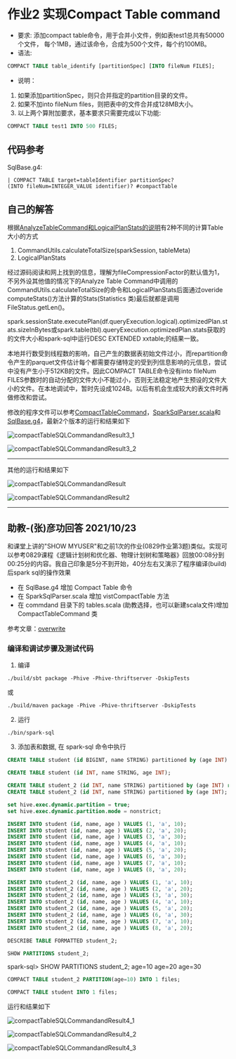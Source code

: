 # 作业2 实现Compact Table command

- 要求:
添加compact table命令，用于合并小文件，例如表test1总共有50000个文件，
每个1MB，通过该命令，合成为500个文件，每个约100MB。
- 语法:
```sql
COMPACT TABLE table_identify [partitionSpec] [INTO fileNum FILES];
```
- 说明：
1. 如果添加partitionSpec，则只合并指定的partition目录的文件。
2. 如果不加into fileNum files，则把表中的文件合并成128MB大小。
3. 以上两个算附加要求，基本要求只需要完成以下功能:
```sql
COMPACT TABLE test1 INTO 500 FILES;
```

## 代码参考

SqlBase.g4:
```SqlBase.g4
| COMPACT TABLE target=tableIdentifier partitionSpec?
(INTO fileNum=INTEGER_VALUE identifier)? #compactTable
```

## 自己的解答

根据[AnalyzeTableCommand和LogicalPlanStats的说明](https://blog.csdn.net/wankunde/article/details/103623897)有2种不同的计算Table大小的方式
1. CommandUtils.calculateTotalSize(sparkSession, tableMeta)
2. LogicalPlanStats

经过源码阅读和网上找到的信息，理解为fileCompressionFactor的默认值为1，不另外设其他值的情况下的Analyze Table Command中调用的CommandUtils.calculateTotalSize的命令和LogicalPlanStats后面通过overide computeStats()方法计算的Stats(Statistics 类)最后就都是调用FileStatus.getLen()。

spark.sessionState.executePlan(df.queryExecution.logical).optimizedPlan.stats.sizeInBytes或spark.table(tbl).queryExecution.optimizedPlan.stats获取的的文件大小和spark-sql中运行DESC EXTENDED xxtable;的结果一致。

本地并行数受到线程数的影响，自己产生的数据表初始文件过小，而repartition命令产生的parquet文件估计每个都需要存储特定的受到列信息影响的元信息，尝试中没有产生小于512KB的文件。因此COMPACT TABLE命令没有into fileNum FILES参数时的自动分配的文件大小不能过小，否则无法稳定地产生预设的文件大小的文件。在本地调试中，暂时先设成1024B。以后有机会生成较大的表文件时再做修改和尝试。

修改的程序文件可以参考[CompactTableCommand](CompactTableCommand.scala)，[SparkSqlParser.scala](SparkSqlParser.scala)和[SqlBase.g4](SqlBase.g4)，最新2个版本的运行和结果如下

![compactTableSQLCommandandResult3_1](compactTableSQLCommandandResult3_1.png)

![compactTableSQLCommandandResult3_2](compactTableSQLCommandandResult3_2.png)

---

其他的运行和结果如下

![compactTableSQLCommandandResult](compactTableSQLCommandandResult.png)

![compactTableSQLCommandandResult2](compactTableSQLCommandandResult2.png)

---

## 助教-(张)彦功回答 2021/10/23

和课堂上讲的"SHOW MYUSER"和之前1次的作业(0829作业第3题)类似。实现可以参考0829课程《逻辑计划树和优化器、物理计划树和策略器》回放00:08分到00:25分的内容。我自己印象是5分不到开始，40分左右又演示了程序编译(build)后spark sql的操作效果

- 在 SqlBase.g4 增加 Compact Table 命令
- 在 SparkSqlParser.scala 增加 vistCompactTable 方法
- 在 commdand 目录下的 tables.scala (助教选择，也可以新建scala文件)增加 CompactTableCommand 类

参考文章：[overwrite](https://stackoverflow.com/questions/38487667/overwrite-specific-partitions-in-spark-dataframe-write-method)

### 编译和调试步骤及测试代码

1. 编译
```shell
./build/sbt package -Phive -Phive-thriftserver -DskipTests
```
或
```shell
./build/maven package -Phive -Phive-thriftserver -DskipTests
```

2. 运行

```shell
./bin/spark-sql
```

3. 添加表和数据, 在 spark-sql 命令中执行

```SQL
CREATE TABLE student (id BIGINT, name STRING) partitioned by (age INT) row format delimited fields terminated by ',' stored as textfile ;

CREATE TABLE student (id INT, name STRING, age INT);

CREATE TABLE student_2 (id INT, name STRING) partitioned by (age INT) row format delimited fields terminated by ',' stored as textfile ;
CREATE TABLE student_2 (id INT, name STRING) partitioned by (age INT);

set hive.exec.dynamic.partition = true;
set hive.exec.dynamic.partition.mode = nonstrict;

INSERT INTO student (id, name, age ) VALUES (1, 'a', 10);
INSERT INTO student (id, name, age ) VALUES (2, 'a', 20);
INSERT INTO student (id, name, age ) VALUES (3, 'a', 30);
INSERT INTO student (id, name, age ) VALUES (4, 'a', 10);
INSERT INTO student (id, name, age ) VALUES (5, 'a', 20);
INSERT INTO student (id, name, age ) VALUES (6, 'a', 30);
INSERT INTO student (id, name, age ) VALUES (7, 'a', 10);
INSERT INTO student (id, name, age ) VALUES (8, 'a', 20);

INSERT INTO student_2 (id, name, age ) VALUES (1, 'a', 10);
INSERT INTO student_2 (id, name, age ) VALUES (2, 'a', 20);
INSERT INTO student_2 (id, name, age ) VALUES (3, 'a', 30);
INSERT INTO student_2 (id, name, age ) VALUES (4, 'a', 10);
INSERT INTO student_2 (id, name, age ) VALUES (5, 'a', 20);
INSERT INTO student_2 (id, name, age ) VALUES (6, 'a', 30);
INSERT INTO student_2 (id, name, age ) VALUES (7, 'a', 10);
INSERT INTO student_2 (id, name, age ) VALUES (8, 'a', 20);

DESCRIBE TABLE FORMATTED student_2;

SHOW PARTITIONS student_2;
```

spark-sql> SHOW PARTITIONS student_2;
age=10
age=20
age=30

```SQL
COMPACT TABLE student_2 PARTITION(age=10) INTO 1 files;

COMPACT TABLE student INTO 1 files;
```

运行和结果如下

![compactTableSQLCommandandResult4_1](compactTableSQLCommandandResult4_1.png)

![compactTableSQLCommandandResult4_2](compactTableSQLCommandandResult4_2.png)

![compactTableSQLCommandandResult4_3](compactTableSQLCommandandResult4_3.png)